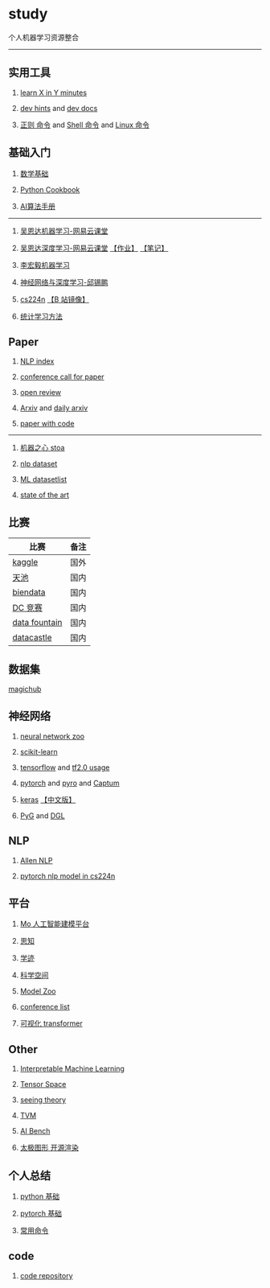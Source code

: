 <base target="_blank" />

# study

个人机器学习资源整合

---

## 实用工具

1. [learn X in Y minutes](https://learnxinyminutes.com/) 

1. [dev hints](https://devhints.io/) and [dev docs](https://devdocs.io/)

1. [正则 命令](https://regexr.com/) and [Shell 命令](https://explainshell.com/) and [Linux 命令](https://jaywcjlove.gitee.io/linux-command/)


## 基础入门

1. [数学基础](http://www.ai-start.com/dl2017/html/math.html)

1. [Python Cookbook](https://python3-cookbook.readthedocs.io/zh_CN/latest/)

1. [AI算法手册](http://www.huaxiaozhuan.com/)

---

1. [吴恩达机器学习-网易云课堂](https://study.163.com/course/introduction/1004570029.htm)

1. [吴恩达深度学习-网易云课堂](https://mooc.study.163.com/smartSpec/detail/1001319001.htm) [【作业】](https://github.com/stormstone/deeplearning.ai) [【笔记】](http://www.ai-start.com/dl2017/)

1. [李宏毅机器学习](https://datawhalechina.github.io/leeml-notes/)

1. [神经网络与深度学习-邱锡鹏](https://nndl.github.io/)

1. [cs224n](https://cs224d.stanford.edu/) [【B 站镜像】](https://www.bilibili.com/video/av46216519)

1. [统计学习方法](https://github.com/fengdu78/lihang-code)

## Paper

1. [NLP index](https://index.quantumstat.com/)

1. [conference call for paper](https://jackietseng.github.io/conference_call_for_paper/conferences.html)

1. [open review](https://openreview.net/)

1. [Arxiv](https://arxiv.org/) and [daily arxiv](http://dailyarxiv.com/)

1. [paper with code](https://paperswithcode.com/)

---

1. [机器之心 stoa](https://www.jiqizhixin.com/sota)

1. [nlp dataset](https://huggingface.co/nlp/)

1. [ML datasetlist](https://www.datasetlist.com/)

1. [state of the art](https://www.stateoftheart.ai/)


## 比赛

| 比赛                                  | 备注 |
| ------------------------------------- | ---- |
| [kaggle](https://www.kaggle.com/)     | 国外 |
| [天池](https://tianchi.aliyun.com/)   | 国内 |
| [biendata](https://www.biendata.com/) | 国内 |
| [DC 竞赛](http://www.dcjingsai.com/)  | 国内 |
|[data fountain](https://www.datafountain.cn)|国内|
|[datacastle](https://www.datacastle.cn/index.html)|国内|

## 数据集

[magichub](https://magichub.com/)


## 神经网络

1. [neural network zoo](http://www.asimovinstitute.org/neural-network-zoo/)

1. [scikit-learn](https://scikit-learn.org/)

1. [tensorflow](https://www.tensorflow.org/) and [tf2.0 usage](https://tf.wiki/)

1. [pytorch](https://pytorch.org/) and [pyro](https://pyro.ai/) and [Captum](https://captum.ai/)

1. [keras](https://keras.io/) [【中文版】](https://keras.io/zh/)

1. [PyG](https://pytorch-geometric.readthedocs.io) and [DGL](https://www.dgl.ai/)


## NLP

1. [Allen NLP](https://allennlp.org/)

1. [pytorch nlp model in cs224n](https://github.com/DSKSD/DeepNLP-models-Pytorch)


## 平台

1. [Mo 人工智能建模平台](https://momodel.cn/)

1. [思知](https://www.ownthink.com/)

1. [学迹](https://xueji.zhiwenben.com/)

1. [科学空间](https://spaces.ac.cn/)

1. [Model Zoo](https://modelzoo.co/)

1. [conference list](https://papers.labml.ai/conferences)

1. [可视化 transformer](https://poloclub.github.io/dodrio/)

## Other

1. [Interpretable Machine Learning](https://christophm.github.io/interpretable-ml-book/index.html)

1. [Tensor Space](https://tensorspace.org/)

1. [seeing theory](https://seeing-theory.brown.edu/)

1. [TVM](https://tvm.apache.org/)

1. [AI Bench](https://www.benchcouncil.org/AIBench/index.html)

1. [太极图形 开源渲染](https://taichi.graphics/)

## 个人总结

1. [python 基础](markdown/python基础.md)

1. [pytorch 基础](markdown/pytorch基础.md)

1. [常用命令](/markdown/常用命令.md)


## code

1. [code repository](https://github.com/yuwl798180/ai-source/tree/master/code)
